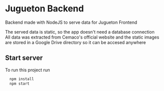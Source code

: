 
# Jugueton Backend

Backend made with NodeJS to serve data for Jugueton Frontend

The served data is static, so the app doesn't need a database connection
All data was extracted from Cemaco's official website and the static images are stored in a Google Drive directory so it can be accesed anywhere

## Start server

To run this project run

```bash
  npm install
  npm start
```


